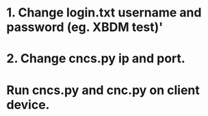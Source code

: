 # 1. Change login.txt username and password (eg. XBDM test)'

# 2. Change cncs.py ip and port.

# Run cncs.py and cnc.py on client device.
